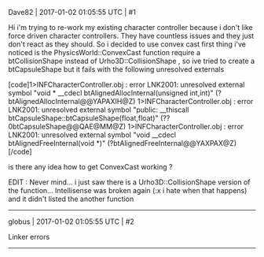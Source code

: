 Dave82 | 2017-01-02 01:05:55 UTC | #1

Hi i'm trying to re-work my existing character controller because i don't like force driven character controllers. They have countless issues and they just don't react as they should. So i decided to use convex cast 
first thing i've noticed is the PhysicsWorld::ConvexCast function require a btCollisionShape instead of Urho3D::CollisionShape , so ive tried to create a btCapsuleShape but it fails with the following unresolved externals 

[code]1>INFCharacterController.obj : error LNK2001: unresolved external symbol "void * __cdecl btAlignedAllocInternal(unsigned int,int)" (?btAlignedAllocInternal@@YAPAXIH@Z)
1>INFCharacterController.obj : error LNK2001: unresolved external symbol "public: __thiscall btCapsuleShape::btCapsuleShape(float,float)" (??0btCapsuleShape@@QAE@MM@Z)
1>INFCharacterController.obj : error LNK2001: unresolved external symbol "void __cdecl btAlignedFreeInternal(void *)" (?btAlignedFreeInternal@@YAXPAX@Z)[/code]

is there any idea how to get ConvexCast working ?


EDIT :
Never mind... i just saw there is a Urho3D::CollisionShape version of the function... Intellisense was broken again (:x i hate when that happens) and it didn't listed the another function

-------------------------

globus | 2017-01-02 01:05:55 UTC | #2

Linker errors

-------------------------

